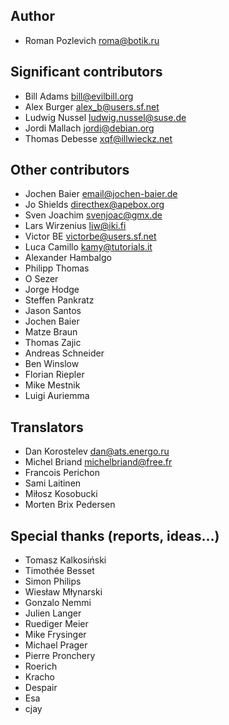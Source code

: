 Author
------

* Roman Pozlevich <roma@botik.ru>

Significant contributors
------------------------

* Bill Adams <bill@evilbill.org>
* Alex Burger <alex_b@users.sf.net>
* Ludwig Nussel <ludwig.nussel@suse.de>
* Jordi Mallach <jordi@debian.org>
* Thomas Debesse <xqf@illwieckz.net>

Other contributors
------------------

* Jochen Baier <email@jochen-baier.de>
* Jo Shields <directhex@apebox.org>
* Sven Joachim <svenjoac@gmx.de>
* Lars Wirzenius <liw@iki.fi>
* Victor BE <victorbe@users.sf.net>
* Luca Camillo <kamy@tutorials.it>
* Alexander Hambalgo
* Philipp Thomas
* O Sezer
* Jorge Hodge
* Steffen Pankratz
* Jason Santos
* Jochen Baier
* Matze Braun
* Thomas Zajic
* Andreas Schneider
* Ben Winslow
* Florian Riepler
* Mike Mestnik
* Luigi Auriemma

Translators
-----------

* Dan Korostelev <dan@ats.energo.ru>
* Michel Briand <michelbriand@free.fr>
* Francois Perichon
* Sami Laitinen
* Miłosz Kosobucki
* Morten Brix Pedersen

Special thanks (reports, ideas…)
--------------------------------

* Tomasz Kalkosiński
* Timothée Besset
* Simon Philips
* Wiesław Młynarski
* Gonzalo Nemmi
* Julien Langer
* Ruediger Meier
* Mike Frysinger
* Michael Prager
* Pierre Pronchery
* Roerich
* Kracho
* Despair
* Esa
* cjay
